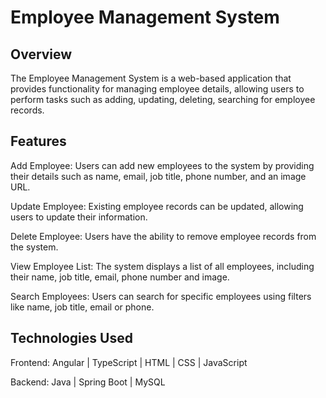 # Employee Management System

## Overview
The Employee Management System is a web-based application that provides functionality for managing employee details, allowing users to perform tasks such as adding, updating, deleting, searching for employee records.

## Features
Add Employee: Users can add new employees to the system by providing their details such as name, email, job title, phone number, and an image URL.

Update Employee: Existing employee records can be updated, allowing users to update their information.

Delete Employee: Users have the ability to remove employee records from the system.

View Employee List: The system displays a list of all employees, including their name, job title, email, phone number and image.

Search Employees: Users can search for specific employees using filters like name, job title, email or phone.

## Technologies Used
Frontend:
Angular | TypeScript | HTML | CSS | JavaScript

Backend:
Java | Spring Boot | MySQL

